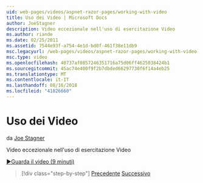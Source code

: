 ```yaml
---
uid: web-pages/videos/aspnet-razor-pages/working-with-video
title: Uso dei Video | Microsoft Docs
author: JoeStagner
description: Video eccezionale nell'uso di esercitazione Video
ms.author: riande
ms.date: 02/25/2011
ms.assetid: 7544e93f-a754-4e1d-bd0f-461f38e11db9
msc.legacyurl: /web-pages/videos/aspnet-razor-pages/working-with-video
msc.type: video
ms.openlocfilehash: 40737af0857246351716a75d06ff4625038424b1
ms.sourcegitcommit: 45ac74e400f9f2b7dbded66297730f6f14a4eb25
ms.translationtype: MT
ms.contentlocale: it-IT
ms.lasthandoff: 08/16/2018
ms.locfileid: "41826660"
---
```

<a name="working-with-video"></a>Uso dei Video
====================
da [Joe Stagner](https://github.com/JoeStagner)

Video eccezionale nell'uso di esercitazione Video

[&#9654;Guarda il video (9 minuti)](https://channel9.msdn.com/Blogs/ASP-NET-Site-Videos/working-with-video)

> [!div class="step-by-step"]
> [Precedente](working-with-images.md)
> [Successivo](adding-email-to-your-web-site.md)
